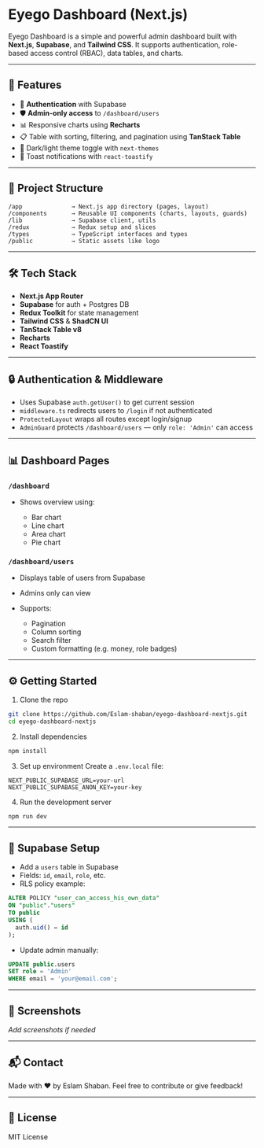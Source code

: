 # Eyego Dashboard (Next.js)

Eyego Dashboard is a simple and powerful admin dashboard built with **Next.js**, **Supabase**, and **Tailwind CSS**. It supports authentication, role-based access control (RBAC), data tables, and charts.

---

## 🚀 Features

* 🔐 **Authentication** with Supabase
* 🛡️ **Admin-only access** to `/dashboard/users`
* 📊 Responsive charts using **Recharts**
* 📋 Table with sorting, filtering, and pagination using **TanStack Table**
* 🎨 Dark/light theme toggle with `next-themes`
* 🔔 Toast notifications with `react-toastify`

---

## 📁 Project Structure

```
/app              → Next.js app directory (pages, layout)
/components       → Reusable UI components (charts, layouts, guards)
/lib              → Supabase client, utils
/redux            → Redux setup and slices
/types            → TypeScript interfaces and types
/public           → Static assets like logo
```

---

## 🛠️ Tech Stack

* **Next.js App Router**
* **Supabase** for auth + Postgres DB
* **Redux Toolkit** for state management
* **Tailwind CSS** & **ShadCN UI**
* **TanStack Table v8**
* **Recharts**
* **React Toastify**

---

## 🔒 Authentication & Middleware

* Uses Supabase `auth.getUser()` to get current session
* `middleware.ts` redirects users to `/login` if not authenticated
* `ProtectedLayout` wraps all routes except login/signup
* `AdminGuard` protects `/dashboard/users` — only `role: 'Admin'` can access

---

## 📊 Dashboard Pages

### `/dashboard`

* Shows overview using:

  * Bar chart
  * Line chart
  * Area chart
  * Pie chart

### `/dashboard/users`

* Displays table of users from Supabase
* Admins only can view
* Supports:

  * Pagination
  * Column sorting
  * Search filter
  * Custom formatting (e.g. money, role badges)

---

## ⚙️ Getting Started

1. Clone the repo

```bash
git clone https://github.com/Eslam-shaban/eyego-dashboard-nextjs.git
cd eyego-dashboard-nextjs
```

2. Install dependencies

```bash
npm install
```

3. Set up environment
   Create a `.env.local` file:

```
NEXT_PUBLIC_SUPABASE_URL=your-url
NEXT_PUBLIC_SUPABASE_ANON_KEY=your-key
```

4. Run the development server

```bash
npm run dev
```

---

## 🧪 Supabase Setup

* Add a `users` table in Supabase
* Fields: `id`, `email`, `role`, etc.
* RLS policy example:

```sql
ALTER POLICY "user_can_access_his_own_data"
ON "public"."users"
TO public
USING (
  auth.uid() = id
);
```

* Update admin manually:

```sql
UPDATE public.users
SET role = 'Admin'
WHERE email = 'your@email.com';
```

---

## 📸 Screenshots

*Add screenshots if needed*

---

## 📬 Contact

Made with ❤️ by Eslam Shaban. Feel free to contribute or give feedback!

---

## 🪪 License

MIT License
